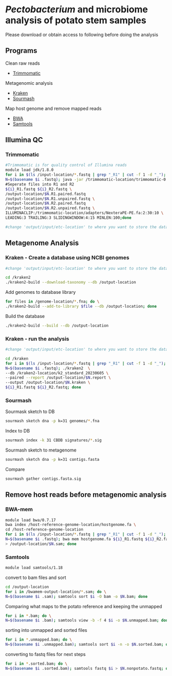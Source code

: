 # *Pectobacterium* and microbiome analysis of potato stem samples
Please download or obtain access to following before doing the analysis

##  Programs
Clean raw reads
- [Trimmomatic](https://github.com/usadellab/Trimmomatic)

Metagenomic analysis 
- [Kraken](http://ccb.jhu.edu/software/kraken/)
- [Sourmash](https://sourmash.readthedocs.io/en/latest/)

Map host genome and remove mapped reads
- [BWA](https://bio-bwa.sourceforge.net/bwa.shtml)
- [Samtools](https://www.htslib.org/doc/samtools.html)

## Illumina QC
### Trimmomatic
```bash
#Trimmomatic is for quality control of Illumina reads
module load jdk/1.8.0
for i in $(ls /input-location/*.fastq | grep "_R1" | cut -f 1 -d "_"); do \
N=$(basename $i .fastq); java -jar /trimmomatic-location/trimmomatic-0.39.jar PE -phred33 \
#Seperate files into R1 and R2
${i}_R1.fastq ${i}_R2.fastq \
/output-location/$N.R1.paired.fastq
/output-location/$N.R1.unpaired.fastq \
/output-location/$N.R2.paired.fastq
/output-location/$N.R2.unpaired.fastq \
ILLUMINACLIP:/trimmomatic-location/adapters/NexteraPE-PE.fa:2:30:10 \
LEADING:3 TRAILING:3 SLIDINGWINDOW:4:15 MINLEN:100;done

#change 'output/input/etc-location' to where you want to store the database on your device

```

## Metagenome Analysis
### Kraken - Create a database using NCBI genomes
```bash
#change 'output/input/etc-location' to where you want to store the database on your device

cd /kraken2
./kraken2-build --download-taxonomy --db /output-location
```
Add genomes to database library
```bash
for files in /genome-location/*.fna; do \
./kraken2-build --add-to-library $file --db /output-location; done
```
Build the database
```bash
./kraken2-build --build --db /output-location
```

### Kraken - run the analysis
```bash
#change 'output/input/etc-location' to where you want to store the database on your device

cd /kraken
for i in $(ls /input-location/*.fastq | grep "_R1" | cut -f 1 -d "_"); do \
N=$(basename $i .fastq); ./kraken2  \
--db /kraken2-location/k2_standard_20230605 \
--paired --report /output-location/$N.report \
--output /output-location/$N.kraken \
${i}_R1.fastq ${i}_R2.fastq; done
```
### Sourmash
Sourmask sketch to DB
```bash
sourmash sketch dna -p k=31 genomes/*.fna
```
Index to DB
```bash
sourmash index -k 31 CBDB signatures/*.sig
```
Sourmash sketch to metagenome
```bash
sourmash sketch dna -p k=31 contigs.fasta
```
Compare
```bash
sourmash gather contigs.fasta.sig 
```
## Remove host reads before metagenomic analysis
### BWA-mem
```bash
module load bwa/0.7.17
bwa index /host-reference-genome-location/hostgenome.fa \
cd /host-reference-genome-location
for i in $(ls /input-location/*.fastq | grep "_R1" | cut -f 1 -d "_"); do \
N=$(basename $i .fastq); bwa mem hostgenome.fa ${i}_R1.fastq ${i}_R2.fastq \
> /output-location/$N.sam; done
```
### Samtools
```bash
module load samtools/1.18
```
convert to bam files and sort
```bash
cd /output-location
for i in /bwamem-output-location/*.sam; do \
N=$(basename $i .sam); samtools sort $i -O bam -o $N.bam; done
 ```   
Comparing what maps to the potato reference and keeping the unmapped
```bash
for i in *.bam; do \
N=$(basename $i .bam); samtools view -b -f 4 $i -o $N.unmapped.bam; done
 ```
sorting into unmapped and sorted files
```bash
for i in *.unmapped.bam; do \
N=$(basename $i .unmapped.bam); samtools sort $i -n -o $N.sorted.bam; done
 ```
converting to fastq files for next steps
```bash
for i in *.sorted.bam; do \
N=$(basename $i .sorted.bam); samtools fastq $i > $N.nonpotato.fastq; done
```
